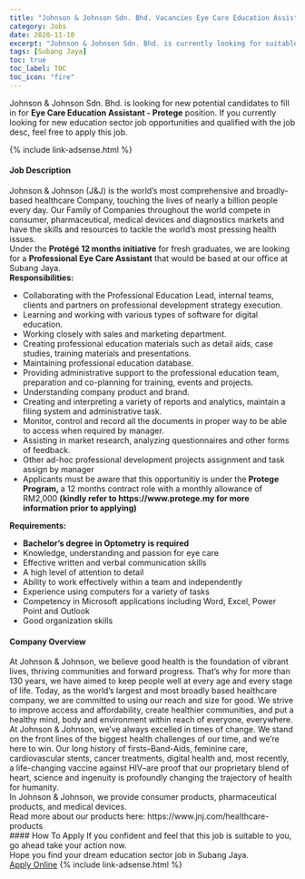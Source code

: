 ```yaml
---
title: "Johnson & Johnson Sdn. Bhd. Vacancies Eye Care Education Assistant - Protege" 
category: Jobs 
date: 2020-11-10 
excerpt: "Johnson & Johnson Sdn. Bhd. is currently looking for suitable person to fill in the Eye Care Education Assistant - Protege which positioned at Subang Jaya" 
tags: [Subang Jaya] 
toc: true 
toc_label: TOC 
toc_icon: "fire" 
--- 
```


<p>Johnson & Johnson Sdn. Bhd. is looking for new potential candidates to fill in for <b>Eye Care Education Assistant - Protege</b> position. If you currently looking for new education sector job opportunities and qualified with the job desc, feel free to apply this job.
</p>{% include link-adsense.html %} 
 <div><div><div><h4>Job Description</h4></div></div><div><div><span><div><div>Johnson &amp; Johnson (J&amp;J) is the world&#8217;s most comprehensive and broadly-based healthcare Company, touching the lives of nearly a billion people every day. Our Family of Companies throughout the world compete in consumer, pharmaceutical, medical devices and diagnostics markets and have the skills and resources to tackle the world&#8217;s most pressing health issues.</div><div>Under the <strong>Prot&#233;g&#233; 12 months initiative</strong> for fresh graduates,&#160;we are looking for a <strong>Professional Eye Care Assistant</strong> that would be based at our office at Subang Jaya.</div><div><strong>Responsibilities:</strong></div><ul><li>Collaborating with the Professional Education Lead, internal teams, clients and partners on professional development strategy execution.</li><li>Learning and working with various types of software for digital education.</li><li>Working closely with sales and marketing department.</li><li>Creating professional education materials such as detail aids, case studies, training materials and presentations.</li><li>Maintaining professional education database.</li><li>Providing administrative support to the professional education team, preparation and co-planning for training, events and projects.</li><li>Understanding company product and brand.</li><li>Creating and interpreting a variety of reports and analytics, maintain a filing system and administrative task.</li><li>Monitor, control and record all the documents in proper way to be able to access when required by manager.</li><li>Assisting in market research, analyzing questionnaires and other forms of feedback.</li><li>Other ad-hoc professional development projects assignment and task assign by manager</li><li>Applicants must be aware that&#160;this opportunitiy is under the<strong>&#160;Protege Program,&#160;</strong>a 12 months contract role with a monthly allowance of RM2,000&#160;<strong>(kindly refer to&#160;https://www.protege.my for more information prior to applying)&#160;</strong></li></ul><div><strong>Requirements:</strong></div><ul><li><strong>Bachelor&#8217;s degree in Optometry is required</strong></li><li>Knowledge, understanding and passion for eye care</li><li>Effective written and verbal communication skills</li><li>A high level of attention to detail</li><li>Ability to work effectively within a team and independently</li><li>Experience using computers for a variety of tasks</li><li>Competency in Microsoft applications including Word, Excel, Power Point and Outlook</li><li>Good organization skills</li></ul></div></span></div></div></div> 
<div><div><div><h4>Company Overview</h4></div></div><div><div><span><div><div>
<div>At Johnson &amp; Johnson, we believe good health is the foundation of vibrant lives, thriving communities and forward progress. That&#8217;s why for more than 130 years, we have aimed to keep people well at every age and every stage of life. Today, as the world&#8217;s largest and most broadly based healthcare company, we are committed to using our reach and size for good. We strive to improve access and affordability, create healthier communities, and put a healthy mind, body and environment within reach of everyone, everywhere.</div>
<div>At Johnson &amp; Johnson, we&#8217;ve always excelled in times of change. We stand on the front lines of the biggest health challenges of our time, and we&#8217;re here to win. Our long history of firsts&#8211;Band-Aids, feminine care, cardiovascular stents, cancer treatments, digital health and, most recently, a life-changing vaccine against HIV&#8211;are proof that our proprietary blend of heart, science and ingenuity is profoundly changing the trajectory of health for humanity.</div>
<div>In Johnson &amp; Johnson, we provide consumer products, pharmaceutical products, and medical devices.</div>
<div>Read more about our products here:&#160;https://www.jnj.com/healthcare-products</div>
</div></div></span></div></div></div> 
#### How To Apply 
If you confident and feel that this job is suitable to you, go ahead take your action now. <br/> 
Hope you find your dream education sector job in Subang Jaya. <br/> 
<a href="https://www.jobstreet.com.my/en/job/eye-care-education-assistant-protege-4421264?jobId=jobstreet-my-job-4421264&sectionRank=1&token=0~45cb59a3-4d33-441a-928b-2873efc18c3a&fr=SRP%20View%20In%20New%20Ta" class="btn btn--info" target="_blank" rel="nofollow noopenner">Apply Online</a> 
{% include link-adsense.html %} 
